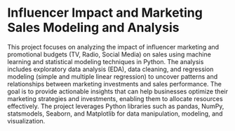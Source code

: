# Influencer Impact and Marketing Sales Modeling and Analysis
 This project focuses on analyzing the impact of influencer marketing and promotional budgets (TV, Radio, Social Media) on sales using machine learning and statistical modeling techniques in Python. The analysis includes exploratory data analysis (EDA), data cleaning, and regression modeling (simple and multiple linear regression) to uncover patterns and relationships between marketing investments and sales performance. The goal is to provide actionable insights that can help businesses optimize their marketing strategies and  investments, enabling them to allocate resources effectively. The project leverages Python libraries such as pandas, NumPy, statsmodels, Seaborn, and Matplotlib for data manipulation, modeling, and visualization.
